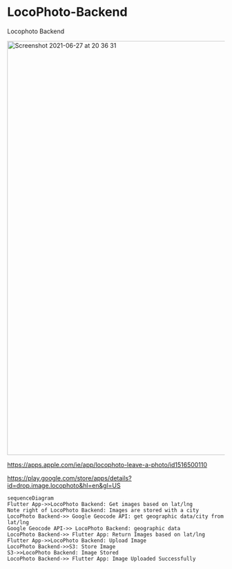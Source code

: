 # LocoPhoto-Backend
Locophoto Backend  

<img width="957" alt="Screenshot 2021-06-27 at 20 36 31" src="https://user-images.githubusercontent.com/5990147/123557664-14d69d00-d78a-11eb-9138-c100a118e1b9.png">


https://apps.apple.com/ie/app/locophoto-leave-a-photo/id1516500110

https://play.google.com/store/apps/details?id=drop.image.locophoto&hl=en&gl=US

```mermaid
sequenceDiagram
Flutter App->>LocoPhoto Backend: Get images based on lat/lng
Note right of LocoPhoto Backend: Images are stored with a city 
LocoPhoto Backend->> Google Geocode API: get geographic data/city from lat/lng
Google Geocode API->> LocoPhoto Backend: geographic data 
LocoPhoto Backend->> Flutter App: Return Images based on lat/lng
Flutter App->>LocoPhoto Backend: Upload Image 
LocoPhoto Backend->>S3: Store Image 
S3->>LocoPhoto Backend: Image Stored
LocoPhoto Backend->> Flutter App: Image Uploaded Successfully
```
